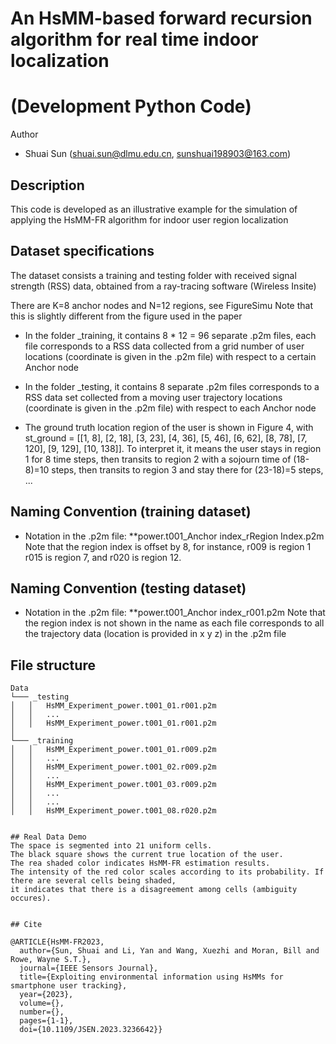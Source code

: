 # An HsMM-based forward recursion algorithm for real time indoor localization
# (Development Python Code)

Author
- Shuai Sun  (shuai.sun@dlmu.edu.cn,  sunshuai198903@163.com)

## Description

This code is developed as an illustrative example for the simulation of applying
the HsMM-FR algorithm for indoor user region localization

## Dataset specifications

The dataset consists a training and testing folder with received signal strength (RSS) data, obtained
from a ray-tracing software (Wireless Insite)

There are K=8 anchor nodes and N=12 regions, see FigureSimu
Note that this is slightly different from the figure used in the paper

- In the folder _training, it contains 8 * 12 = 96 separate .p2m files, each file
corresponds to a RSS data collected from a grid number of user locations (coordinate 
is given in the .p2m file) with respect to a certain Anchor node

- In the folder _testing, it contains 8 separate .p2m files corresponds to 
a RSS data set collected from a moving user trajectory locations (coordinate is given in 
the .p2m file) with respect to each Anchor node

- The ground truth location region of the user is shown in Figure 4, with
st_ground = [[1, 8], [2, 18], [3, 23], [4, 36], [5, 46], [6, 62], [8, 78], [7, 120], [9, 129], [10, 138]].
To interpret it, it means the user stays in region 1 for 8 time steps, 
then transits to region 2 with a sojourn time of (18-8)=10 steps, then transits
to region 3 and stay there for (23-18)=5 steps, ... 

## Naming Convention (training dataset)

- Notation in the .p2m file: **power.t001_Anchor index_rRegion Index.p2m
Note that the region index is offset by 8, for instance, r009 is region 1
r015 is region 7, and r020 is region 12.

## Naming Convention (testing dataset)
- Notation in the .p2m file: **power.t001_Anchor index_r001.p2m
Note that the region index is not shown in the name as each file
corresponds to all the trajectory data (location is provided in x y z)
in the .p2m file

## File structure

```
Data
└─── _testing		
│   │  	HsMM_Experiment_power.t001_01.r001.p2m
│   │	...
│   │  	HsMM_Experiment_power.t001_01.r001.p2m
│
└─── _training
│   │  	HsMM_Experiment_power.t001_01.r009.p2m
│   │   ...
│   │  	HsMM_Experiment_power.t001_02.r009.p2m
│   │   ...
│   │  	HsMM_Experiment_power.t001_03.r009.p2m
│   │   ...
│   │   ...
│   │  	HsMM_Experiment_power.t001_08.r020.p2m


## Real Data Demo
The space is segmented into 21 uniform cells.
The black square shows the current true location of the user.
The rea shaded color indicates HsMM-FR estimation results.
The intensity of the red color scales according to its probability. If there are several cells being shaded,
it indicates that there is a disagreement among cells (ambiguity occures).


## Cite

@ARTICLE{HsMM-FR2023,
  author={Sun, Shuai and Li, Yan and Wang, Xuezhi and Moran, Bill and Rowe, Wayne S.T.},
  journal={IEEE Sensors Journal}, 
  title={Exploiting environmental information using HsMMs for smartphone user tracking}, 
  year={2023},
  volume={},
  number={},
  pages={1-1},
  doi={10.1109/JSEN.2023.3236642}}

